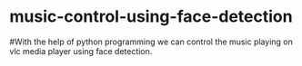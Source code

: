 # music-control-using-face-detection
#With the help of python programming we can control the music playing on vlc media player using face detection.


